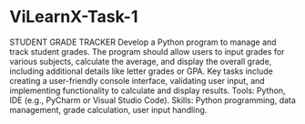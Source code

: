 # ViLearnX-Task-1

STUDENT GRADE TRACKER
Develop a Python program to manage and track student grades. The program should allow users to input grades for various subjects, calculate the average, and display the overall grade, including additional details like letter grades or GPA. Key tasks include creating a user-friendly console interface, validating user input, and implementing functionality to calculate and display results. Tools: Python, IDE (e.g., PyCharm or Visual Studio Code). Skills: Python programming, data management, grade calculation, user input handling.

